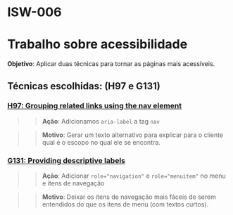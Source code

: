 # ISW-006

# Trabalho sobre acessibilidade

**Objetivo**: Aplicar duas técnicas para tornar as páginas mais acessíveis.

## Técnicas escolhidas: (H97 e G131)
### [H97: Grouping related links using the nav element](http://www.w3.org/TR/WCAG20-TECHS/H97.html) 

>> **Ação**: Adicionamos `aria-label` a tag `nav` 

>> **Motivo**: Gerar um texto alternativo para explicar para o cliente qual é o escopo no qual ele se encontra.

### [G131: Providing descriptive labels](http://www.w3.org/TR/WCAG20-TECHS/G131.html)

>> **Ação**: Adicionar `role="navigation"` e `role="menuitem"` no menu e itens de navegação

>> **Motivo**: Deixar os itens de navegação mais fáceis de serem entendidos do que os itens de menu (com textos curtos).

